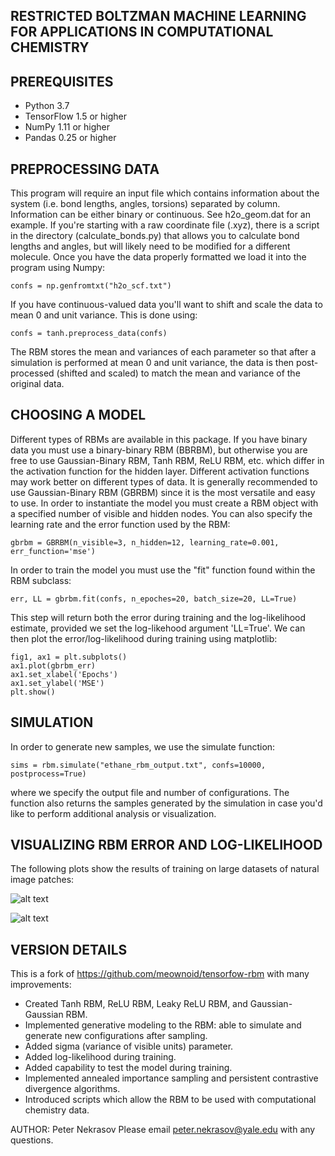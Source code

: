 ## RESTRICTED BOLTZMAN MACHINE LEARNING FOR APPLICATIONS IN COMPUTATIONAL CHEMISTRY 

## PREREQUISITES 

- Python 3.7
- TensorFlow 1.5 or higher
- NumPy 1.11 or higher
- Pandas 0.25 or higher

## PREPROCESSING DATA 

This program will require an input file which contains information about the system (i.e. bond lengths, angles, torsions) separated by column. Information can be either binary or continuous. See h2o_geom.dat for an example. If you're starting with a raw coordinate file (.xyz), there is a script in the directory (calculate_bonds.py) that allows you to calculate bond lengths and angles, but will likely need to be modified for a different molecule. Once you have the data properly formatted we load it into the program using Numpy:

```
confs = np.genfromtxt("h2o_scf.txt")
```

If you have continuous-valued data you'll want to shift and scale the data to mean 0 and unit variance. This is done using:

```
confs = tanh.preprocess_data(confs)
```

The RBM stores the mean and variances of each parameter so that after a simulation is performed at mean 0 and unit variance, the data is then post-processed (shifted and scaled) to match the mean and variance of the original data. 

## CHOOSING A MODEL

Different types of RBMs are available in this package. If you have binary data you must use a binary-binary RBM (BBRBM), but otherwise you are free to use Gaussian-Binary RBM, Tanh RBM, ReLU RBM, etc. which differ in the activation function for the hidden layer. Different activation functions may work better on different types of data. It is generally recommended to use Gaussian-Binary RBM (GBRBM) since it is the most versatile and easy to use. In order to instantiate the model you must create a RBM object with a specified number of visible and hidden nodes. You can also specify the learning rate and the error function used by the RBM:

```
gbrbm = GBRBM(n_visible=3, n_hidden=12, learning_rate=0.001, err_function='mse')
```

In order to train the model you must use the "fit" function found within the RBM subclass:

```
err, LL = gbrbm.fit(confs, n_epoches=20, batch_size=20, LL=True)
```

This step will return both the error during training and the log-likelihood estimate, provided we set the log-likehood argument 'LL=True'. We can then plot the error/log-likelihood during training using matplotlib:

```
fig1, ax1 = plt.subplots()
ax1.plot(gbrbm_err)
ax1.set_xlabel('Epochs')
ax1.set_ylabel('MSE')
plt.show()
```

## SIMULATION

In order to generate new samples, we use the simulate function:

```
sims = rbm.simulate("ethane_rbm_output.txt", confs=10000, postprocess=True)
```

where we specify the output file and number of configurations. The function also returns the samples generated by the simulation in case you'd like to perform additional analysis or visualization.

## VISUALIZING RBM ERROR AND LOG-LIKELIHOOD

The following plots show the results of training on large datasets of natural image patches:

![alt text](https://github.com/peter1255/RBM_chem/blob/main/reconstruction_error_of_rbms_smoother.png)

![alt text](https://github.com/peter1255/RBM_chem/blob/main/mle_rbm_comparison_natural_images.png)

## VERSION DETAILS 

This is a fork of https://github.com/meownoid/tensorfow-rbm with many improvements:
- Created Tanh RBM, ReLU RBM, Leaky ReLU RBM, and Gaussian-Gaussian RBM.
- Implemented generative modeling to the RBM: able to simulate and generate new configurations after sampling. 
- Added sigma (variance of visible units) parameter. 
- Added log-likelihood during training. 
- Added capability to test the model during training. 
- Implemented annealed importance sampling and persistent contrastive divergence algorithms. 
- Introduced scripts which allow the RBM to be used with computational chemistry data. 

AUTHOR: Peter Nekrasov
Please email peter.nekrasov@yale.edu with any questions.
